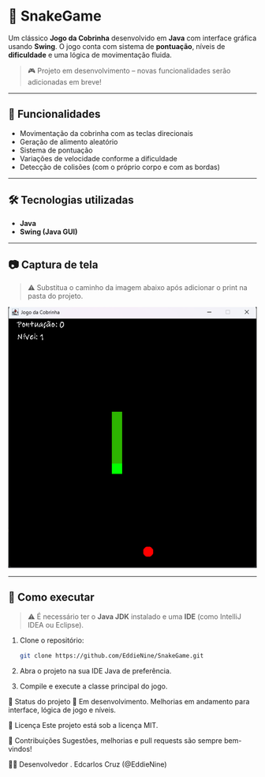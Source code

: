 # 🐍 SnakeGame

Um clássico **Jogo da Cobrinha** desenvolvido em **Java** com interface gráfica usando **Swing**. O jogo conta com sistema de **pontuação**, níveis de **dificuldade** e uma lógica de movimentação fluida.

> 🎮 Projeto em desenvolvimento – novas funcionalidades serão adicionadas em breve!

---

## 🚀 Funcionalidades

- Movimentação da cobrinha com as teclas direcionais
- Geração de alimento aleatório
- Sistema de pontuação
- Variações de velocidade conforme a dificuldade
- Detecção de colisões (com o próprio corpo e com as bordas)

---

## 🛠️ Tecnologias utilizadas

- **Java**
- **Swing (Java GUI)**

---

## 📷 Captura de tela

> ⚠️ Substitua o caminho da imagem abaixo após adicionar o print na pasta do projeto.

![SnakeGame Screenshot](./screenshot.png)

---

## 🧪 Como executar

> ⚠️ É necessário ter o **Java JDK** instalado e uma **IDE** (como IntelliJ IDEA ou Eclipse).

1. Clone o repositório:
   ```bash
   git clone https://github.com/EddieNine/SnakeGame.git
   
2. Abra o projeto na sua IDE Java de preferência.

3. Compile e execute a classe principal do jogo.

📌 Status do projeto
🚧 Em desenvolvimento. Melhorias em andamento para interface, lógica de jogo e níveis.

📄 Licença
Este projeto está sob a licença MIT.

🤝 Contribuições
Sugestões, melhorias e pull requests são sempre bem-vindos!

👨‍💻 Desenvolvedor
 . Edcarlos Cruz (@EddieNine)

